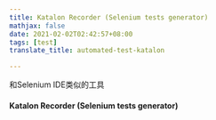 ```yaml
---
title: Katalon Recorder (Selenium tests generator)
mathjax: false
date: 2021-02-02T02:42:57+08:00
tags: [test]
translate_title: automated-test-katalon

---
```


和Selenium IDE类似的工具

#### Katalon Recorder (Selenium tests generator)
